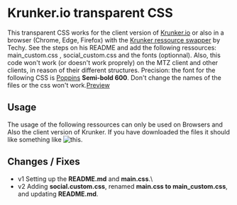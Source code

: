 # Krunker.io transparent CSS
This transparent CSS works for the client version of [Krunker.io](https://krunker.io/) or also in a browser (Chrome, Edge, Firefox) with the [Krunker ressource swapper](https://github.com/Tehchy/Krunker-Resource-Swapper) by Techy. See the steps on his README and add the following ressources: main_custom.css , social_custom.css and the fonts (optionnal). Also, this code won't work (or doesn't work proprely) on the MTZ client and other clients, in reason of their different structures. Precision: the font for the following CSS is [Poppins](https://fonts.google.com/specimen/Poppins?query=poppins) **Semi-bold 600**. Don't change the names of the files or the css won't work.[Preview](https://previews.dropbox.com/p/thumb/AA5D0Cm8KtrOqL0usqKB-po05IyQj0b0T_Mecvtp5ToSXxW8We91-WCBUqghsefxrgZyEiY2Aq-5GIQRLpzKSgiGQ2YQhLEeud2Bh8HTtXBVb4CmsON2YF4n_Ebr1mP3gaKFYbHycIGcHZOd7A2kUAkulhqjxQJlPwQLXEHGOIBAWfUMgehsdj9XVcuVoFHhnXTdkYc4OHPLyv8wPs4hM6qUTBuijYnVjWvty79tGZr-6orp5Aj9anFr0J_7yac0pM2dPQ6ZrGAaPOZDF4vNPoctBmRgLmbGbjO2Q-XCMYbfTnXW2OmXYT3I52gG5JsEwgtH6EfwzX5An2v-Ptwk8Aq4Kdd650PTKB7-yjryrP2AsEI5ENxtJUepzHhfxw0FvUo/p.png?fv_content=true&size_mode=5)

## Usage 
The usage of the following ressources can only be used on Browsers and Also the client version of Krunker. If you have downloaded the files it should like something like ![this](
https://www.dropbox.com/s/k7nwz5k8xzblsiu/This.png?dl=0).

## Changes / Fixes
* v1 Setting up the **README.md** and **main.css**.\
* v2 Adding **social.custom.css**, renamed **main.css to main_custom.css**, and updating **README.md**.
